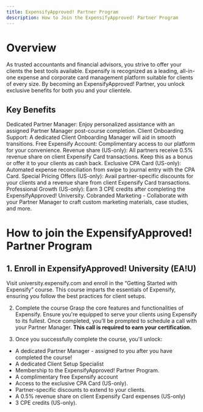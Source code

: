 ```yaml
---
title: ExpensifyApproved! Partner Program
description: How to Join the ExpensifyApproved! Partner Program
---
```


# Overview 

As trusted accountants and financial advisors, you strive to offer your clients the best tools available. Expensify is recognized as a leading, all-in-one expense and corporate card management platform suitable for clients of every size. By becoming an ExpensifyApproved! Partner, you unlock exclusive benefits for both you and your clientele.
## Key Benefits
Dedicated Partner Manager: Enjoy personalized assistance with an assigned Partner Manager post-course completion.
Client Onboarding Support: A dedicated Client Onboarding Manager will aid in smooth transitions.
Free Expensify Account: Complimentary access to our platform for your convenience.
Revenue share (US-only): All partners receive 0.5% revenue share on client Expensify Card transactions. Keep this as a bonus or offer it to your clients as cash back.
Exclusive CPA Card (US-only): Automated expense reconciliation from swipe to journal entry with the CPA Card.
Special Pricing Offers (US-only): Avail partner-specific discounts for your clients and a revenue share from client Expensify Card transactions.
Professional Growth (US-only): Earn 3 CPE credits after completing the ExpensifyApproved! University.
Cobranded Marketing - Collaborate with your Partner Manager to craft custom marketing materials, case studies, and more.

# How to join the ExpensifyApproved! Partner Program

## 1. Enroll in ExpensifyApproved! University (EA!U)
Visit university.expensify.com and enroll in the “Getting Started with Expensify” course.
This course imparts the essentials of Expensify, ensuring you follow the best practices for client setups.

2. Complete the course
Grasp the core features and functionalities of Expensify.
Ensure you're equipped to serve your clients using Expensify to its fullest.
Once completed, you’ll be prompted to schedule a call with your Partner Manager. **This call is required to earn your certification.** 

3. Once you successfully complete the course, you'll unlock:
- A dedicated Partner Manager - assigned to you after you have completed the course!
- A dedicated Client Setup Specialist
- Membership to the ExpensifyApproved! Partner Program.
- A complimentary free Expensify account 
- Access to the exclusive CPA Card (US-only).
- Partner-specific discounts to extend to your clients.
- A 0.5% revenue share on client Expensify Card expenses (US-only)
- 3 CPE credits (US-only).
